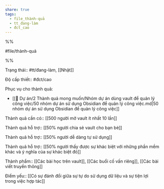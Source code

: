 ```yaml
---  
share: true  
tags:  
  - file_thành-quả  
  - tt_đang-làm  
  - đct_cao  
---  
```

  
%%  
#file/thành-quả  
%%  
Trạng thái:: #tt/đang-làm, [[Nhật]]  
Độ cấp thiết:: #đct/cao  
  
Phục vụ cho thành quả:  
- [[📐 Dự án/2 Thành quả mong muốn/Nhóm dự án dùng vault để quản lý công việc/50 nhóm dự án sử dụng Obsidian để quản lý công việc.md|50 nhóm dự án sử dụng Obsidian để quản lý công việc]]  
  
Thành quả cần có:: [[500 người mở vault ít nhất 10 lần]]  
  
Thành quả hỗ trợ:: [[50% người chia sẻ vault cho bạn bè]]  
Thành quả hỗ trợ:: [[50% người dễ dàng tự sử dụng]]  
Thành quả hỗ trợ:: [[50% người thấy được sự khác biệt với những phần mềm khác và ý nghĩa của sự khác biệt đó]]  
  
Thành phẩm:: [[Các bài học trên vault]], [[Các buổi cố vấn riêng]], [[Các bài viết truyền thông]]  
  
Điểm yếu:: [[Có sự đánh đổi giữa sự tự do sử dụng dữ liệu và sự tiện lợi trong việc hợp tác]]  
